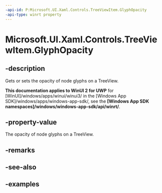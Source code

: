 ```yaml
---
-api-id: P:Microsoft.UI.Xaml.Controls.TreeViewItem.GlyphOpacity
-api-type: winrt property
---
```

<!-- Property syntax.
public double GlyphOpacity { get;  set; }
-->

# Microsoft.UI.Xaml.Controls.TreeViewItem.GlyphOpacity


## -description

Gets or sets the opacity of node glyphs on a TreeView.


**This documentation applies to WinUI 2 for UWP** for [WinUI]/windows/apps/winui/winui3/ in the [Windows App SDK]/windows/apps/windows-app-sdk/, see the **[Windows App SDK namespaces]/windows/windows-app-sdk/api/winrt/**.

## -property-value

The opacity of node glyphs on a TreeView.


## -remarks


## -see-also


## -examples



